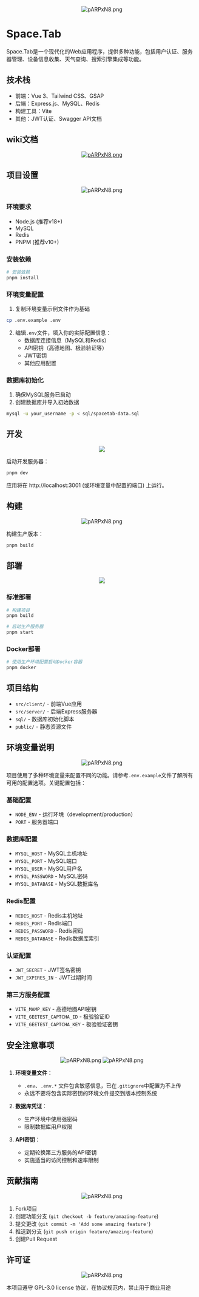 <p align="center">
<img src="https://www.lingke.ink/wp-content/uploads/2025/08/space-scaled.png" alt="pARPxN8.png" border="0" />
</p>

# Space.Tab

Space.Tab是一个现代化的Web应用程序，提供多种功能，包括用户认证、服务器管理、设备信息收集、天气查询、搜索引擎集成等功能。

## 技术栈

- 前端：Vue 3、Tailwind CSS、GSAP
- 后端：Express.js、MySQL、Redis
- 构建工具：Vite
- 其他：JWT认证、Swagger API文档

## wiki文档
<p align="center">
<a href="https://deepwiki.com/lingke-net/Space.Tab"><img src="https://www.lingke.ink/wp-content/uploads/2025/08/wiki-scaled.png" alt="pARPxN8.png" border="0" /></a>
</p>

## 项目设置

<p align="center">
<img src="https://www.lingke.ink/wp-content/uploads/2025/08/setup-scaled.png" alt="pARPxN8.png" border="0" />
</p>

### 环境要求

- Node.js (推荐v18+)
- MySQL
- Redis
- PNPM (推荐v10+)

### 安装依赖

```bash
# 安装依赖
pnpm install
```

### 环境变量配置

1. 复制环境变量示例文件作为基础
```bash
cp .env.example .env
```

2. 编辑`.env`文件，填入你的实际配置信息：
   - 数据库连接信息（MySQL和Redis）
   - API密钥（高德地图、极验验证等）
   - JWT密钥
   - 其他应用配置

### 数据库初始化

1. 确保MySQL服务已启动
2. 创建数据库并导入初始数据
```bash
mysql -u your_username -p < sql/spacetab-data.sql
```

## 开发

<p align="center">
<img src="https://www.lingke.ink/wp-content/uploads/2025/08/dev-scaled.png" border="0" />
</p>

启动开发服务器：

```bash
pnpm dev
```

应用将在 http://localhost:3001 (或环境变量中配置的端口) 上运行。

## 构建

<p align="center">
<img src="https://www.lingke.ink/wp-content/uploads/2025/08/build-scaled.png" alt="pARPxN8.png" border="0" />
</p>

构建生产版本：

```bash
pnpm build
```

## 部署

<p align="center">
<img src="https://www.lingke.ink/wp-content/uploads/2025/08/run-scaled.png" border="0" />
</p>

### 标准部署

```bash
# 构建项目
pnpm build

# 启动生产服务器
pnpm start
```

### Docker部署

```bash
# 使用生产环境配置启动Docker容器
pnpm docker
```

## 项目结构

- `src/client/` - 前端Vue应用
- `src/server/` - 后端Express服务器
- `sql/` - 数据库初始化脚本
- `public/` - 静态资源文件

## 环境变量说明

<p align="center">
<img src="https://www.lingke.ink/wp-content/uploads/2025/08/env-scaled.png" alt="pARPxN8.png" border="0" />
</p>

项目使用了多种环境变量来配置不同的功能。请参考`.env.example`文件了解所有可用的配置选项。关键配置包括：

### 基础配置
- `NODE_ENV` - 运行环境（development/production）
- `PORT` - 服务器端口

### 数据库配置
- `MYSQL_HOST` - MySQL主机地址
- `MYSQL_PORT` - MySQL端口
- `MYSQL_USER` - MySQL用户名
- `MYSQL_PASSWORD` - MySQL密码
- `MYSQL_DATABASE` - MySQL数据库名

### Redis配置
- `REDIS_HOST` - Redis主机地址
- `REDIS_PORT` - Redis端口
- `REDIS_PASSWORD` - Redis密码
- `REDIS_DATABASE` - Redis数据库索引

### 认证配置
- `JWT_SECRET` - JWT签名密钥
- `JWT_EXPIRES_IN` - JWT过期时间

### 第三方服务配置
- `VITE_MAMP_KEY` - 高德地图API密钥
- `VITE_GEETEST_CAPTCHA_ID` - 极验验证ID
- `VITE_GEETEST_CAPTCHA_KEY` - 极验验证密钥

## 安全注意事项

<p align="center">
<img src="https://www.lingke.ink/wp-content/uploads/2025/08/warning-scaled.png" alt="pARPxN8.png" border="0" />
<img src="https://www.lingke.ink/wp-content/uploads/2025/08/warning-tip-scaled.png" alt="pARPxN8.png" border="0" />
</p>


1. **环境变量文件**：
   - `.env`、`.env.*` 文件包含敏感信息，已在`.gitignore`中配置为不上传
   - 永远不要将包含实际密钥的环境文件提交到版本控制系统

2. **数据库凭证**：
   - 生产环境中使用强密码
   - 限制数据库用户权限

3. **API密钥**：
   - 定期轮换第三方服务的API密钥
   - 实施适当的访问控制和速率限制

## 贡献指南

<p align="center">
<img src="https://www.lingke.ink/wp-content/uploads/2025/08/gongxian-scaled.png" alt="pARPxN8.png" border="0" />
</p>

1. Fork项目
2. 创建功能分支 (`git checkout -b feature/amazing-feature`)
3. 提交更改 (`git commit -m 'Add some amazing feature'`)
4. 推送到分支 (`git push origin feature/amazing-feature`)
5. 创建Pull Request

## 许可证

<p align="center">
<img src="https://www.lingke.ink/wp-content/uploads/2025/08/license-scaled.png" alt="pARPxN8.png" border="0" />
</p>

本项目遵守 GPL-3.0 license 协议，在协议规范内，禁止用于商业用途
